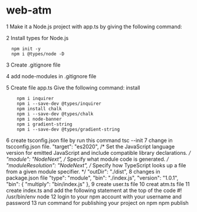 # web-atm
1 Make it a Node.js project with app.ts by giving the following command:

2 Install types for Node.js

      npm init -y
      npm i @types/node -D
3 Create .gitignore file

4 add node-modules in .gitignore file

5 Create file app.ts Give the following command: install

        npm i inquirer
        npm i --save-dev @types/inquirer
        npm install chalk
        npm i --save-dev @types/chalk
        npm i node-banner
        npm i gradient-string
        npm i --save-dev @types/gradient-string
6 create tsconfig.json file by run this command
        tsc --init
7 change in tscconfig.json file.
          "target": "es2020", /* Set the JavaScript language version for emitted JavaScript and include compatible library declarations. */
          "module": "NodeNext", /* Specify what module code is generated. */
          "moduleResolution": "NodeNext", /* Specify how TypeScript looks up a file from a given module specifier. */
          "outDir": "./dist",
8 changes in package.json file
          "type": "module",
          "bin": "./index.js",
          "version": "1.0.1",
          "bin": {
	        "multiply": "bin/index.js"
           },
9   create user.ts file 
10  creat atm.ts file
11   create index.ts and add the following statement at the top of the code
            #! /usr/bin/env node
12 login to your npm account with your username and password 
13 run command for publishing your project on npm 
            npm publish            
